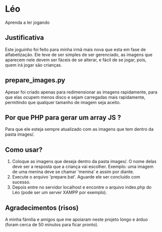 # Léo
Aprenda a ler jogando

## Justificativa
Este joguinho foi feito para minha irmã mais nova que esta em fase de alfabetização. Ele teve de ser simples de ser gerenciado, as imagens que aparecem nele devem ser fáceis de se alterar, e fácil de se jogar, pois, quem irá jogar são crianças.

## prepare_images.py
Apesar foi criado apenas para redimensionar as imagens rapidamente, para que elas ocupem menos disco e sejam carregadas mais rapidamente, permitindo que qualquer tamanho de imagem seja aceito.

## Por que PHP para gerar um array JS ?
Para que ele esteja sempre atualizado com as imagens que tem dentro da pasta images/.

## Como usar?

1. Coloque as imagens que deseja dentro da pasta images/. O nome delas deve ser a resposta que a criança vai escolher. Exemplo: uma imagem de uma menina deve se chamar 'menina' e assim por diante.
2. Execute o arquivo 'prepare.bat'. Aguarde ele ser concluído com sucesso.
3. Depois entre no servidor localhost e encontre o arquivo index.php do Léo (pode ser um server XAMPP por exemplo).

## Agradecimentos (risos)

  A minha fámilia e amigos que me apoiaram neste projeto longo e árduo (foram cerca de 50 minutos para ficar pronto).
